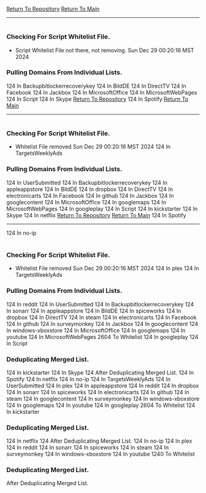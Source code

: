 [Return To Repository](https://github.com/DigitalWarrior/piholeparser/)
[Return To Main](https://github.com/DigitalWarrior/piholeparser/blob/master/RecentRunLogs/Mainlog.md)
____________________________________
# 
### Checking For Script Whitelist File.
* Script Whitelist File not there, not removing. Sun Dec 29 00:20:16 MST 2024
### Pulling Domains From Individual Lists.
124 In Backupbitlockerrecoverykey
124 In BildDE
124 In DirectTV
124 In Facebook
124 In Jackbox
124 In MicrosoftOffice
124 In MicrosoftWebPages
124 In Script
124 In Skype
[Return To Repository](https://github.com/DigitalWarrior/piholeparser/)
124 In Spotify
[Return To Main](https://github.com/DigitalWarrior/piholeparser/blob/master/RecentRunLogs/Mainlog.md)
____________________________________
# 
### Checking For Script Whitelist File.
* Whitelist File removed Sun Dec 29 00:20:16 MST 2024
124 In TargetsWeeklyAds
### Pulling Domains From Individual Lists.
124 In UserSubmitted
124 In Backupbitlockerrecoverykey
124 In appleappstore
124 In BildDE
124 In dropbox
124 In DirectTV
124 In electronicarts
124 In Facebook
124 In github
124 In Jackbox
124 In googlecontent
124 In MicrosoftOffice
124 In googlemaps
124 In MicrosoftWebPages
124 In googleplay
124 In Script
124 In kickstarter
124 In Skype
124 In netflix
[Return To Repository](https://github.com/DigitalWarrior/piholeparser/)
[Return To Main](https://github.com/DigitalWarrior/piholeparser/blob/master/RecentRunLogs/Mainlog.md)
124 In Spotify
____________________________________
124 In no-ip
# 
### Checking For Script Whitelist File.
* Whitelist File removed Sun Dec 29 00:20:16 MST 2024
124 In plex
124 In TargetsWeeklyAds
### Pulling Domains From Individual Lists.
124 In reddit
124 In UserSubmitted
124 In Backupbitlockerrecoverykey
124 In sonarr
124 In appleappstore
124 In BildDE
124 In spiceworks
124 In dropbox
124 In DirectTV
124 In steam
124 In electronicarts
124 In Facebook
124 In github
124 In surveymonkey
124 In Jackbox
124 In googlecontent
124 In windows-xboxstore
124 In MicrosoftOffice
124 In googlemaps
124 In youtube
124 In MicrosoftWebPages
2604 To Whitelist
124 In googleplay
124 In Script
### Deduplicating Merged List.
124 In kickstarter
124 In Skype
124 After Deduplicating Merged List.
124 In Spotify
124 In netflix
124 In no-ip
124 In TargetsWeeklyAds
124 In UserSubmitted
124 In plex
124 In appleappstore
124 In reddit
124 In dropbox
124 In sonarr
124 In spiceworks
124 In electronicarts
124 In github
124 In steam
124 In googlecontent
124 In surveymonkey
124 In windows-xboxstore
124 In googlemaps
124 In youtube
124 In googleplay
2604 To Whitelist
124 In kickstarter
### Deduplicating Merged List.
124 In netflix
124 After Deduplicating Merged List.
124 In no-ip
124 In plex
124 In reddit
124 In sonarr
124 In spiceworks
124 In steam
124 In surveymonkey
124 In windows-xboxstore
124 In youtube
1240 To Whitelist
### Deduplicating Merged List.
 After Deduplicating Merged List.
